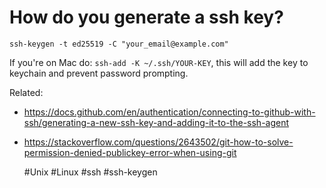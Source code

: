 # How do you generate a ssh key?

`ssh-keygen -t ed25519 -C "your_email@example.com"`

If you're on Mac do: `ssh-add -K ~/.ssh/YOUR-KEY`, this will add the key to keychain and prevent password prompting.

Related:
 - https://docs.github.com/en/authentication/connecting-to-github-with-ssh/generating-a-new-ssh-key-and-adding-it-to-the-ssh-agent
 - https://stackoverflow.com/questions/2643502/git-how-to-solve-permission-denied-publickey-error-when-using-git

    #Unix #Linux #ssh #ssh-keygen
